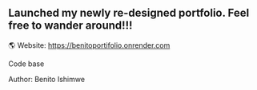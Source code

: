 ## Launched my newly re-designed portfolio. Feel free to wander around!!!
🌎 Website: https://benitoportifolio.onrender.com

Code base

Author: Benito Ishimwe
